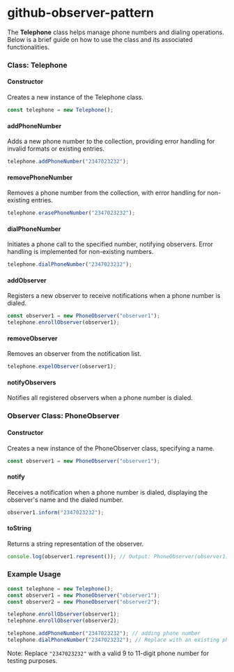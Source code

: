# github-observer-pattern

The **Telephone** class helps manage phone numbers and dialing operations. Below is a brief guide on how to use the class and its associated functionalities.

### Class: Telephone

#### Constructor
Creates a new instance of the Telephone class.

```javascript
const telephone = new Telephone();
```

#### addPhoneNumber
Adds a new phone number to the collection, providing error handling for invalid formats or existing entries.

```javascript
telephone.addPhoneNumber("2347023232");
```

#### removePhoneNumber
Removes a phone number from the collection, with error handling for non-existing entries.

```javascript
telephone.erasePhoneNumber("2347023232");
```

#### dialPhoneNumber
Initiates a phone call to the specified number, notifying observers. Error handling is implemented for non-existing numbers.

```javascript
telephone.dialPhoneNumber("2347023232");
```

#### addObserver
Registers a new observer to receive notifications when a phone number is dialed.

```javascript
const observer1 = new PhoneObserver("observer1");
telephone.enrollObserver(observer1);
```

#### removeObserver
Removes an observer from the notification list.

```javascript
telephone.expelObserver(observer1);
```

#### notifyObservers
Notifies all registered observers when a phone number is dialed.

### Observer Class: PhoneObserver

#### Constructor
Creates a new instance of the PhoneObserver class, specifying a name.

```javascript
const observer1 = new PhoneObserver("observer1");
```

#### notify
Receives a notification when a phone number is dialed, displaying the observer's name and the dialed number.

```javascript
observer1.inform("2347023232");
```

#### toString
Returns a string representation of the observer.

```javascript
console.log(observer1.represent()); // Output: PhoneObserver(observer1)
```

### Example Usage

```javascript
const telephone = new Telephone();
const observer1 = new PhoneObserver("observer1");
const observer2 = new PhoneObserver("observer2");

telephone.enrollObserver(observer1);
telephone.enrollObserver(observer2);

telephone.addPhoneNumber("2347023232"); // adding phone number
telephone.dialPhoneNumber("2347023232"); // Replace with an existing phone number
```

Note: Replace `"2347023232"` with a valid 9 to 11-digit phone number for testing purposes.